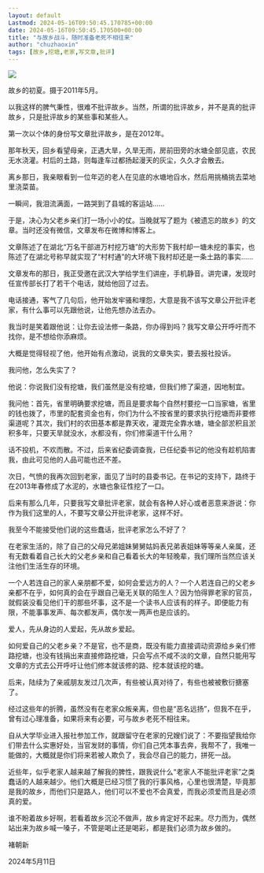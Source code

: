```yaml
---
layout: default
Lastmod: 2024-05-16T09:50:45.170785+00:00
date: 2024-05-16T09:50:45.170500+00:00
title: "与故乡战斗，随时准备老死不相往来"
author: "chuzhaoxin"
tags: [故乡,挖塘,老家,写文章,批评]
---
```


![](https://images.weserv.nl/?url=https%3A//mmbiz.qpic.cn/mmbiz_jpg/kkS3miacKMA04bpzibp31W9xSHeNjlp2HLrHFn2phLHO7KHCWcmTsgvRn9EXs4PLO4gtgjEHEfa0aStp6OoQlLrA/640%3Fwx_fmt%3Djpeg)  

故乡的初夏。摄于2011年5月。

以我这样的脾气秉性，很难不批评故乡。当然，所谓的批评故乡，并不是真的批评故乡，只是批评故乡的某些事和某些人。  

第一次以个体的身份写文章批评故乡，是在2012年。

那年秋天，回乡看望母亲，正遇大旱，久旱无雨，房前田旁的水塘全部见底，农民无水浇灌。村后的土路，则每逢车过都扬起漫天的灰尘，久久才会散去。

离乡那日，我亲眼看到一位年迈的老人在见底的水塘地舀水，然后用挑桶挑去菜地里浇菜苗。

一瞬间，我泪流满面，一路哭到了县城的客运站……

于是，决心为父老乡亲们打一场小小的仗。当晚就写了题为《被遗忘的故乡》的文章。当时还没有微信，文章发布在微博和博客上。

文章陈述了在湖北“万名干部进万村挖万塘”的大形势下我村却一塘未挖的事实，也陈述了在湖北号称早就实现了“村村通”的大环境下我村却还是一条土路的事实……

文章发布的那日，我正受邀在武汉大学给学生们讲座，手机静音。讲完课，发现时任宣传部长打了若干个电话，就给他回了过去。

电话接通，客气了几句后，他开始发牢骚和埋怨，大意是我不该写文章公开批评老家，有什么事可以先跟他说，让他先想办法去办。

我当时是笑着跟他说：让你去设法修一条路，你办得到吗？我写文章公开呼吁而不找你，是不想给你添麻烦。

大概是觉得轻视了他，他开始有点激动，说我的文章失实，要去报社投诉。

我问他，怎么失实了？

他说：你说我们没有挖塘，我们虽然是没有挖塘，但我们修了渠道，因地制宜。

我问他：首先，省里明确要求挖塘，而且是要求每个自然村要挖一口当家塘，省里的钱也拨了，市里的配套资金也有，你们为什么不按省里的要求执行挖塘而非要修渠道呢？其次，我们村的农田基本都是靠天收，灌溉完全靠水塘，塘全部淤积且淤积多年，只要天旱就没水，水都没有，你们修渠道干什么用？

话不投机，不欢而散。不过，后来省纪委调查我，已任纪委书记的他没有趁机陷害我，由此可见他的人品可能也还不差。

次日，气愤的我再次回到老家，面见了当时的县委书记。在书记的支持下，路终于在2013年春修成了水泥的，水塘也象征性挖了一口。

后来有那么几年，只要我写文章批评老家，就会有各种人好心或者恶意来游说：你作为我们这里的人，不要写文章公开批评老家，这样不好。

我至今不能接受他们说的这些蠢话，批评老家怎么不好了？

在老家生活的，除了自己的父母兄弟姐妹舅舅姑妈表兄弟表姐妹等等亲人亲属，还有无数看着自己长大的父老乡亲和自己看着长大的年轻晚辈，我们理所当然应该关注他们生活生存的环境。

一个人若连自己的家人亲朋都不爱，如何会爱远方的人？一个人若连自己的父老乡亲都不在乎，如何真的会在乎跟自己毫无关联的陌生人？因为怕得罪老家的官员，就假装没看见他们干的那些坏事，这不是一个读书人应该有的样子。即便能力有限，不能事事发声、每次都发声，偶尔发一两声也是应该的。

爱人，先从身边的人爱起，先从故乡爱起。

如何爱自己的父老乡亲？不是官，也不是商，既没有能力直接调动资源给乡亲们修路挖塘，也没有钱捐出来直接修路挖塘，只会写点不咸不淡的文章，自然只能用写文章的方式去公开呼吁让他们修本就该修的路、挖本就该挖的塘。

后来，陆续为了亲戚朋友发过几次声，有些被认真对待了，有些也被被敷衍搪塞了。

经过这些年的折腾，虽然没有在老家众叛亲离，但也是“恶名远扬”，但我不在乎，曾有过心理准备，如果将来有必要，可与故乡老死不相往来。

自从大学毕业进入报社参加工作，就跟留守在老家的兄嫂们说了：不要指望我给你们带去什么实惠好处，当官发财的事情，你们自己凭本事去奔，我帮不了，我唯一能做的，大概就是你们将来若被人欺负了，我会尽自己的能力，拼死一战。

近些年，似乎老家人越来越了解我的脾性，跟我说什么“老家人不能批评老家”之类蠢话的人越来越少。他们大概是已经习惯了我的行事风格，心里也很清楚，毕竟那是我的故乡，而他们只是路人，他们可以不爱也不会真爱，而我必须爱而且是必须真的爱。

谁不盼着故乡好啊，若看着故乡沉沦不做声，故乡肯定好不起来。尽力而为，偶然站出来为故乡喊一嗓子，不管是喝止还是喝彩，都是我们必须为故乡做的。

褚朝新

2024年5月11日

